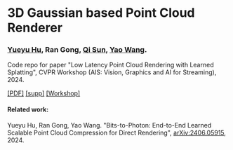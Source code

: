 # 3D Gaussian based Point Cloud Renderer
### <a href="https://huzi96.github.io/">Yueyu Hu</a>, Ran Gong, <a href="https://www.immersivecomputinglab.org">Qi Sun</a>, <a href="https://wp.nyu.edu/videolab/">Yao Wang</a>.
Code repo for paper "Low Latency Point Cloud Rendering with Learned Splatting", CVPR Workshop (AIS: Vision, Graphics and AI for Streaming), 2024.

<a href="https://openaccess.thecvf.com/content/CVPR2024W/AI4Streaming/papers/Hu_Low_Latency_Point_Cloud_Rendering_with_Learned_Splatting_CVPRW_2024_paper.pdf">[PDF]</a> <a href="https://openaccess.thecvf.com/content/CVPR2024W/AI4Streaming/supplemental/Hu_Low_Latency_Point_CVPRW_2024_supplemental.pdf">[supp]</a> <a href="https://ai4streaming-workshop.github.io/">[Workshop]</a>

#### Related work:
Yueyu Hu, Ran Gong, Yao Wang. "Bits-to-Photon: End-to-End Learned Scalable Point Cloud Compression for Direct Rendering", <a href="https://arxiv.org/abs/2406.05915">arXiv:2406.05915</a>, 2024.
